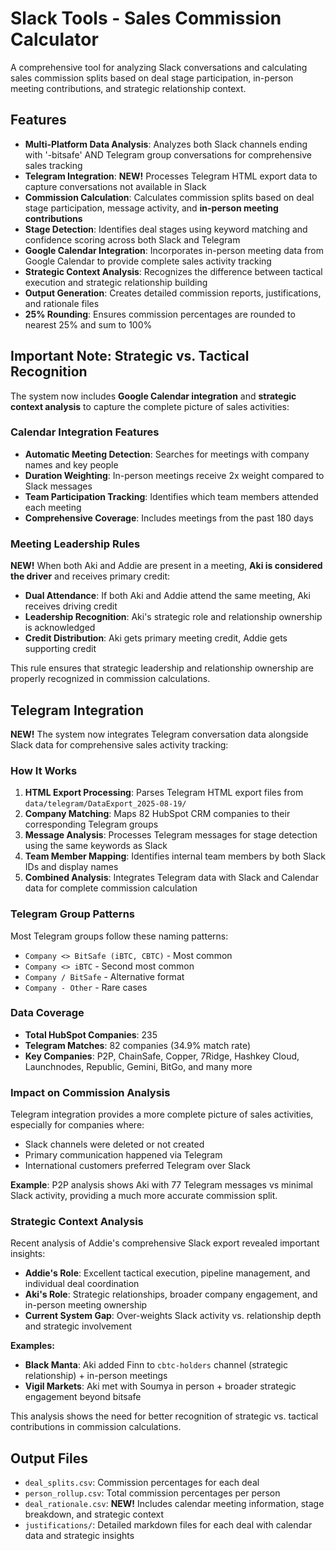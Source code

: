 # Slack Tools - Sales Commission Calculator

A comprehensive tool for analyzing Slack conversations and calculating sales commission splits based on deal stage participation, in-person meeting contributions, and strategic relationship context.

## Features

- **Multi-Platform Data Analysis**: Analyzes both Slack channels ending with '-bitsafe' AND Telegram group conversations for comprehensive sales tracking
- **Telegram Integration**: **NEW!** Processes Telegram HTML export data to capture conversations not available in Slack
- **Commission Calculation**: Calculates commission splits based on deal stage participation, message activity, and **in-person meeting contributions**
- **Stage Detection**: Identifies deal stages using keyword matching and confidence scoring across both Slack and Telegram
- **Google Calendar Integration**: Incorporates in-person meeting data from Google Calendar to provide complete sales activity tracking
- **Strategic Context Analysis**: Recognizes the difference between tactical execution and strategic relationship building
- **Output Generation**: Creates detailed commission reports, justifications, and rationale files
- **25% Rounding**: Ensures commission percentages are rounded to nearest 25% and sum to 100%

## Important Note: Strategic vs. Tactical Recognition

The system now includes **Google Calendar integration** and **strategic context analysis** to capture the complete picture of sales activities:

### Calendar Integration Features

- **Automatic Meeting Detection**: Searches for meetings with company names and key people
- **Duration Weighting**: In-person meetings receive 2x weight compared to Slack messages
- **Team Participation Tracking**: Identifies which team members attended each meeting
- **Comprehensive Coverage**: Includes meetings from the past 180 days

### Meeting Leadership Rules

**NEW!** When both Aki and Addie are present in a meeting, **Aki is considered the driver** and receives primary credit:

- **Dual Attendance**: If both Aki and Addie attend the same meeting, Aki receives driving credit
- **Leadership Recognition**: Aki's strategic role and relationship ownership is acknowledged
- **Credit Distribution**: Aki gets primary meeting credit, Addie gets supporting credit

This rule ensures that strategic leadership and relationship ownership are properly recognized in commission calculations.

## Telegram Integration

**NEW!** The system now integrates Telegram conversation data alongside Slack data for comprehensive sales activity tracking:

### How It Works

1. **HTML Export Processing**: Parses Telegram HTML export files from `data/telegram/DataExport_2025-08-19/`
2. **Company Matching**: Maps 82 HubSpot CRM companies to their corresponding Telegram groups
3. **Message Analysis**: Processes Telegram messages for stage detection using the same keywords as Slack
4. **Team Member Mapping**: Identifies internal team members by both Slack IDs and display names
5. **Combined Analysis**: Integrates Telegram data with Slack and Calendar data for complete commission calculation

### Telegram Group Patterns

Most Telegram groups follow these naming patterns:
- `Company <> BitSafe (iBTC, CBTC)` - Most common
- `Company <> iBTC` - Second most common  
- `Company / BitSafe` - Alternative format
- `Company - Other` - Rare cases

### Data Coverage

- **Total HubSpot Companies**: 235
- **Telegram Matches**: 82 companies (34.9% match rate)
- **Key Companies**: P2P, ChainSafe, Copper, 7Ridge, Hashkey Cloud, Launchnodes, Republic, Gemini, BitGo, and many more

### Impact on Commission Analysis

Telegram integration provides a more complete picture of sales activities, especially for companies where:
- Slack channels were deleted or not created
- Primary communication happened via Telegram
- International customers preferred Telegram over Slack

**Example**: P2P analysis shows Aki with 77 Telegram messages vs minimal Slack activity, providing a much more accurate commission split.

### Strategic Context Analysis

Recent analysis of Addie's comprehensive Slack export revealed important insights:

- **Addie's Role**: Excellent tactical execution, pipeline management, and individual deal coordination
- **Aki's Role**: Strategic relationships, broader company engagement, and in-person meeting ownership
- **Current System Gap**: Over-weights Slack activity vs. relationship depth and strategic involvement

**Examples:**
- **Black Manta**: Aki added Finn to `cbtc-holders` channel (strategic relationship) + in-person meetings
- **Vigil Markets**: Aki met with Soumya in person + broader strategic engagement beyond bitsafe

This analysis shows the need for better recognition of strategic vs. tactical contributions in commission calculations.

## Output Files

- `deal_splits.csv`: Commission percentages for each deal
- `person_rollup.csv`: Total commission percentages per person
- `deal_rationale.csv`: **NEW!** Includes calendar meeting information, stage breakdown, and strategic context
- `justifications/`: Detailed markdown files for each deal with calendar data and strategic insights 